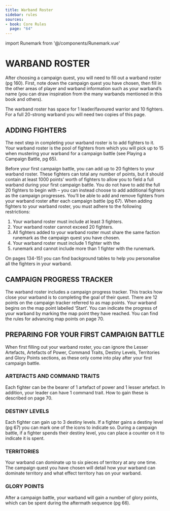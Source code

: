 ```yaml
---
title: Warband Roster
sidebar: rules
sources:
- book: Core Rules
  page: "64"
---
```

import Runemark from '@/components/Runemark.vue'
# WARBAND ROSTER

After choosing a campaign quest, you will need to fill out a warband roster (pg 160). First, note down the campaign quest you have chosen, then fill in the other areas of player and warband information such as your warband’s name (you can draw inspiration from the many warbands mentioned in this book and others).

The warband roster has space for 1 leader/favoured warrior and 10 fighters. For a full 20-strong warband you will need two copies of this page.

## ADDING FIGHTERS

The next step in completing your warband roster is to add fighters to it. Your warband roster is the pool of fighters from which you will pick up to 15 when mustering your warband for a campaign battle (see Playing a Campaign Battle, pg 65).

Before your first campaign battle, you can add up to 20 fighters to your warband roster. These fighters can total any number of points, but it should contain at least 1000 points’ worth of fighters to allow you to field a full warband during your first campaign battle. You do not have to add the full 20 fighters to begin with – you can instead choose to add additional fighters as the campaign progresses. You’ll be able to add and remove fighters from your warband roster after each campaign battle (pg 67). When adding fighters to your warband roster, you must adhere to the following restrictions:

1.	Your warband roster must include at least 3 fighters.
2.	Your warband roster cannot exceed 20 fighters.
3.	All fighters added to your warband roster must share the same faction runemark as the campaign quest you have chosen.
4.	Your warband roster must include 1 fighter with the
5.	<Runemark mark="Leader"/> runemark  and cannot include more than 1 fighter with the <Runemark mark="Leader"/> runemark.

On pages 134-151 you can find background tables to help you personalise all the fighters in your warband.

## CAMPAIGN PROGRESS TRACKER

The warband roster includes a campaign progress tracker. This tracks how close your warband is to completing the goal of their quest. There are 12 points on the campaign tracker referred to as map points. Your warband begins on the map point labelled ‘Start’. You can indicate the progress of your warband by marking the map point they have reached. You can find the rules for advancing map points on page 70.

## PREPARING FOR YOUR FIRST CAMPAIGN BATTLE

When first filling out your warband roster, you can ignore the Lesser Artefacts, Artefacts of Power, Command Traits, Destiny Levels, Territories and Glory Points sections, as these only come into play after your first campaign battle.

### ARTEFACTS AND COMMAND TRAITS

Each fighter can be the bearer of 1 artefact of power and 1 lesser artefact. In addition, your leader can have 1 command trait. How to gain these is described on page 70.

### DESTINY LEVELS

Each fighter can gain up to 3 destiny levels. If a fighter gains a destiny level (pg 67) you can mark one of the icons to indicate so. During a campaign battle, if a fighter spends their destiny level, you can place a counter on it to indicate it is spent.

### TERRITORIES

Your warband can dominate up to six pieces of territory at any one time. The campaign quest you have chosen will detail how your warband can dominate territory and what effect territory has on your warband.

### GLORY POINTS

After a campaign battle, your warband will gain a number of glory points, which can be spent during the aftermath sequence (pg 66).
